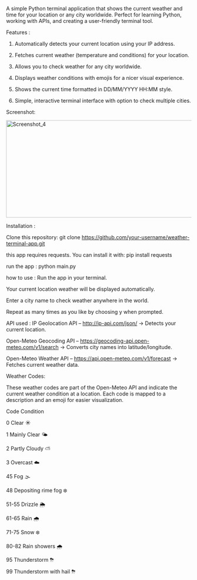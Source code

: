 A simple Python terminal application that shows the current weather and time for your location or any city worldwide. Perfect for learning Python, working with APIs, and creating a user-friendly terminal tool.

Features : 

1. Automatically detects your current location using your IP address.

2. Fetches current weather (temperature and conditions) for your location.

3. Allows you to check weather for any city worldwide.

4. Displays weather conditions with emojis for a nicer visual experience.

5. Shows the current time formatted in DD/MM/YYYY HH:MM style.

6. Simple, interactive terminal interface with option to check multiple cities.


Screenshot:

<img width="656" height="265" alt="Screenshot_4" src="https://github.com/user-attachments/assets/4e21b125-f092-49b7-99ce-6c45a954670a" />


Installation :

Clone this repository: git clone https://github.com/your-username/weather-terminal-app.git

this app requires requests. You can install it with: pip install requests

run the app : python main.py


how to use :
Run the app in your terminal.

Your current location weather will be displayed automatically.

Enter a city name to check weather anywhere in the world.

Repeat as many times as you like by choosing y when prompted.



API used :
IP Geolocation API – http://ip-api.com/json/ → Detects your current location.

Open-Meteo Geocoding API – https://geocoding-api.open-meteo.com/v1/search → Converts city names into latitude/longitude.

Open-Meteo Weather API – https://api.open-meteo.com/v1/forecast → Fetches current weather data.


Weather Codes:

These weather codes are part of the Open-Meteo API and indicate the current weather condition at a location. Each code is mapped to a description and an emoji for easier visualization.

Code	Condition

0	    Clear ☀️

1	    Mainly Clear 🌤

2	    Partly Cloudy ⛅

3	    Overcast ☁️

45	  Fog 🌫

48	  Depositing rime fog ❄️

51-55	 Drizzle 🌦

61-65	 Rain 🌧

71-75	 Snow ❄️

80-82	 Rain showers 🌧

95	   Thunderstorm ⛈

99	   Thunderstorm with hail ⛈


